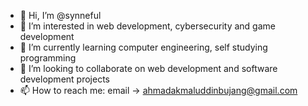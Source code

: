 - 👋 Hi, I’m @synneful
- 👀 I’m interested in web development, cybersecurity and game development
- 🌱 I’m currently learning computer engineering, self studying programming
- 💞️ I’m looking to collaborate on web development and software development projects
- 📫 How to reach me: email -> ahmadakmaluddinbujang@gmail.com

<!---
synneful/synneful is a ✨ special ✨ repository because its `README.md` (this file) appears on your GitHub profile.
You can click the Preview link to take a look at your changes.
--->
